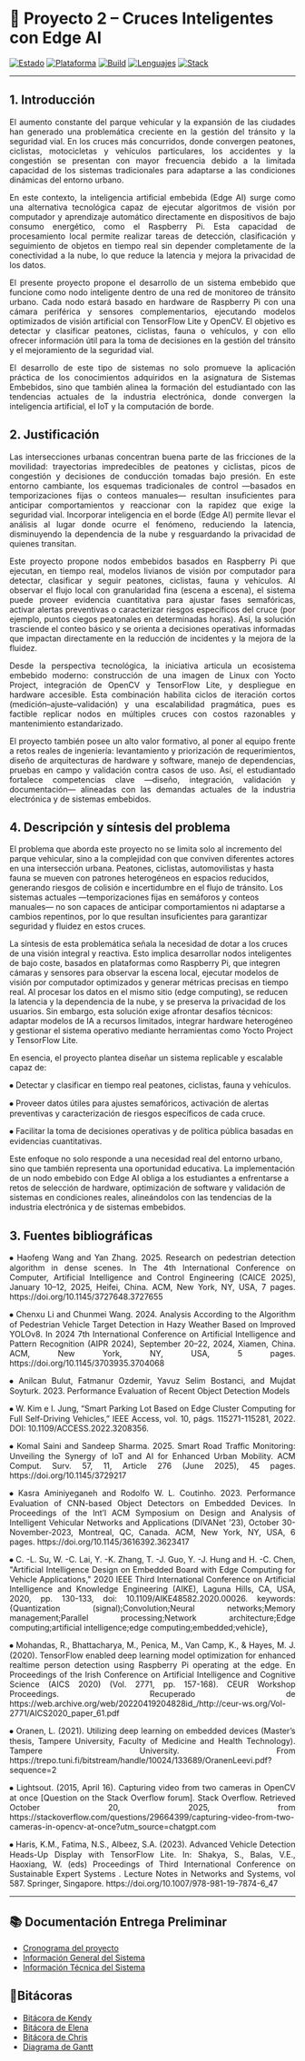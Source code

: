 # 🚦 Proyecto 2 – Cruces Inteligentes con Edge AI  

[![Estado](https://img.shields.io/badge/estado-en_desarrollo-blue.svg)]()
[![Plataforma](https://img.shields.io/badge/target-Raspberry%20Pi-green.svg)]()
[![Build](https://img.shields.io/badge/build-Yocto-kirkstone.svg)]()
[![Lenguajes](https://img.shields.io/badge/lenguajes-Python-orange.svg)]()
[![Stack](https://img.shields.io/badge/stack-OpenCV%20%7C%20TensorFlow%20Lite%20%7C%20V4L2%20%7C%20systemd-lightgrey.svg)]()

---


## 1. Introducción  
<p align="justify">
El aumento constante del parque vehicular y la expansión de las ciudades han generado una problemática creciente en la gestión del tránsito y la seguridad vial. En los cruces más concurridos, donde convergen peatones, ciclistas, motocicletas y vehículos particulares, los accidentes y la congestión se presentan con mayor frecuencia debido a la limitada capacidad de los sistemas tradicionales para adaptarse a las condiciones dinámicas del entorno urbano.
</p>
<p align="justify">
En este contexto, la inteligencia artificial embebida (Edge AI) surge como una alternativa tecnológica capaz de ejecutar algoritmos de visión por computador y aprendizaje automático directamente en dispositivos de bajo consumo energético, como el Raspberry Pi. Esta capacidad de procesamiento local permite realizar tareas de detección, clasificación y seguimiento de objetos en tiempo real sin depender completamente de la conectividad a la nube, lo que reduce la latencia y mejora la privacidad de los datos.
</p>
<p align="justify">
El presente proyecto propone el desarrollo de un sistema embebido que funcione como nodo inteligente dentro de una red de monitoreo de tránsito urbano. Cada nodo estará basado en hardware de Raspberry Pi con una cámara periférica y sensores complementarios, ejecutando modelos optimizados de visión artificial con TensorFlow Lite y OpenCV. El objetivo es detectar y clasificar peatones, ciclistas, fauna o vehículos, y con ello ofrecer información útil para la toma de decisiones en la gestión del tránsito y el mejoramiento de la seguridad vial.
</p>
<p align="justify">
El desarrollo de este tipo de sistemas no solo promueve la aplicación práctica de los conocimientos adquiridos en la asignatura de Sistemas Embebidos, sino que también alinea la formación del estudiantado con las tendencias actuales de la industria electrónica, donde convergen la inteligencia artificial, el IoT y la computación de borde.
</p>



## 2. Justificación
<p align="justify">
Las intersecciones urbanas concentran buena parte de las fricciones de la movilidad: trayectorias impredecibles de peatones y ciclistas, picos de congestión y decisiones de conducción tomadas bajo presión. En este entorno cambiante, los esquemas tradicionales de control —basados en temporizaciones fijas o conteos manuales— resultan insuficientes para anticipar comportamientos y reaccionar con la rapidez que exige la seguridad vial. Incorporar inteligencia en el borde (Edge AI) permite llevar el análisis al lugar donde ocurre el fenómeno, reduciendo la latencia, disminuyendo la dependencia de la nube y resguardando la privacidad de quienes transitan.
</p>

<p align="justify">
Este proyecto propone nodos embebidos basados en Raspberry Pi que ejecutan, en tiempo real, modelos livianos de visión por computador para detectar, clasificar y seguir peatones, ciclistas, fauna y vehículos. Al observar el flujo local con granularidad fina (escena a escena), el sistema puede proveer evidencia cuantitativa para ajustar fases semafóricas, activar alertas preventivas o caracterizar riesgos específicos del cruce (por ejemplo, puntos ciegos peatonales en determinadas horas). Así, la solución trasciende el conteo básico y se orienta a decisiones operativas informadas que impactan directamente en la reducción de incidentes y la mejora de la fluidez.
</p>

<p align="justify">
Desde la perspectiva tecnológica, la iniciativa articula un ecosistema embebido moderno: construcción de una imagen de Linux con Yocto Project, integración de OpenCV y TensorFlow Lite, y despliegue en hardware accesible. Esta combinación habilita ciclos de iteración cortos (medición–ajuste–validación) y una escalabilidad pragmática, pues es factible replicar nodos en múltiples cruces con costos razonables y mantenimiento estandarizado.
</p>

<p align="justify">
El proyecto también posee un alto valor formativo, al poner al equipo frente a retos reales de ingeniería: levantamiento y priorización de requerimientos, diseño de arquitecturas de hardware y software, manejo de dependencias, pruebas en campo y validación contra casos de uso. Así, el estudiantado fortalece competencias clave —diseño, integración, validación y documentación— alineadas con las demandas actuales de la industria electrónica y de sistemas embebidos.
</p>


## 4. Descripción y síntesis del problema
El problema que aborda este proyecto no se limita solo al incremento del parque vehicular, sino a la complejidad con que conviven diferentes actores en una intersección urbana. Peatones, ciclistas, automovilistas y hasta fauna se mueven con patrones heterogéneos en espacios reducidos, generando riesgos de colisión e incertidumbre en el flujo de tránsito. Los sistemas actuales —temporizaciones fijas en semáforos y conteos manuales— no son capaces de anticipar comportamientos ni adaptarse a cambios repentinos, por lo que resultan insuficientes para garantizar seguridad y fluidez en estos cruces.

La síntesis de esta problemática señala la necesidad de dotar a los cruces de una visión integral y reactiva. Esto implica desarrollar nodos inteligentes de bajo coste, basados en plataformas como Raspberry Pi, que integren cámaras y sensores para observar la escena local, ejecutar modelos de visión por computador optimizados y generar métricas precisas en tiempo real. Al procesar los datos en el mismo sitio (edge computing), se reducen la latencia y la dependencia de la nube, y se preserva la privacidad de los usuarios. Sin embargo, esta solución exige afrontar desafíos técnicos: adaptar modelos de IA a recursos limitados, integrar hardware heterogéneo y gestionar el sistema operativo mediante herramientas como Yocto Project y TensorFlow Lite.

En esencia, el proyecto plantea diseñar un sistema replicable y escalable capaz de:

⦁ Detectar y clasificar en tiempo real peatones, ciclistas, fauna y vehículos.

⦁ Proveer datos útiles para ajustes semafóricos, activación de alertas preventivas y caracterización de riesgos específicos de cada cruce.

⦁ Facilitar la toma de decisiones operativas y de política pública basadas en evidencias cuantitativas.

Este enfoque no solo responde a una necesidad real del entorno urbano, sino que también representa una oportunidad educativa. La implementación de un nodo embebido con Edge AI obliga a los estudiantes a enfrentarse a retos de selección de hardware, optimización de software y validación de sistemas en condiciones reales, alineándolos con las tendencias de la industria electrónica y de sistemas embebidos.

## 3. Fuentes bibliográficas
<p align="justify">
⦁	Haofeng Wang and Yan Zhang. 2025. Research on pedestrian detection algorithm in dense scenes. In The 4th International Conference on Computer, Artificial Intelligence and Control Engineering (CAICE 2025), January 10–12, 2025, Heifei, China. ACM, New York, NY, USA, 7 pages. https://doi.org/10.1145/3727648.3727655
</p>

<p align="justify">
⦁	Chenxu Li and Chunmei Wang. 2024. Analysis According to the Algorithm of Pedestrian Vehicle Target Detection in Hazy Weather Based on Improved YOLOv8. In 2024 7th International Conference on Artificial Intelligence and Pattern Recognition (AIPR 2024), September 20–22, 2024, Xiamen, China. ACM, New York, NY, USA, 5 pages. https://doi.org/10.1145/3703935.3704068
</p>

<p align="justify">
⦁	Anilcan Bulut, Fatmanur Ozdemir, Yavuz Selim Bostanci, and Mujdat Soyturk. 2023. Performance Evaluation of Recent Object Detection Models
</p>

<p align="justify">
⦁	 W. Kim e I. Jung, “Smart Parking Lot Based on Edge Cluster Computing for Full  Self-Driving Vehicles,” IEEE Access, vol. 10, págs. 115271-115281, 2022. DOI: 10.1109/ACCESS.2022.3208356.
</p>

<p align="justify">
⦁	Komal Saini and Sandeep Sharma. 2025. Smart Road Traffic Monitoring: Unveiling the Synergy of IoT and AI for Enhanced Urban Mobility. ACM Comput. Surv. 57, 11, Article 276 (June 2025), 45 pages. https://doi.org/10.1145/3729217
</p>

<p align="justify">
⦁	Kasra Aminiyeganeh and Rodolfo W. L. Coutinho. 2023. Performance Evaluation of CNN-based Object Detectors on Embedded Devices. In Proceedings of the Int’l ACM Symposium on Design and Analysis of Intelligent Vehicular Networks and Applications (DIVANet ’23), October 30-November-2023, Montreal, QC, Canada. ACM, New York, NY, USA, 6 pages. https://doi.org/10.1145/3616392.3623417
</p>

<p align="justify">
⦁	C. -L. Su, W. -C. Lai, Y. -K. Zhang, T. -J. Guo, Y. -J. Hung and H. -C. Chen, "Artificial Intelligence Design on Embedded Board with Edge Computing for Vehicle Applications," 2020 IEEE Third International Conference on Artificial Intelligence and Knowledge Engineering (AIKE), Laguna Hills, CA, USA, 2020, pp. 130-133, doi: 10.1109/AIKE48582.2020.00026. keywords: {Quantization (signal);Convolution;Neural networks;Memory management;Parallel processing;Network architecture;Edge computing;artificial intelligence;edge computing;embedded;vehicle},
</p>

<p align="justify">
⦁	Mohandas, R., Bhattacharya, M., Penica, M., Van Camp, K., & Hayes, M. J. (2020). TensorFlow enabled deep learning model optimization for enhanced realtime person detection using Raspberry Pi operating at the edge. En Proceedings of the Irish Conference on Artificial Intelligence and Cognitive Science (AICS 2020) (Vol. 2771, pp. 157-168). CEUR Workshop Proceedings. Recuperado de https://web.archive.org/web/20220419204828id_/http://ceur-ws.org/Vol-2771/AICS2020_paper_61.pdf
</p>

<p align="justify">
⦁ Oranen, L. (2021). Utilizing deep learning on embedded devices (Master’s thesis, Tampere University, Faculty of Medicine and Health Technology). Tampere University. From https://trepo.tuni.fi/bitstream/handle/10024/133689/OranenLeevi.pdf?sequence=2
</p>

<p align="justify">
⦁ Lightsout. (2015, April 16). Capturing video from two cameras in OpenCV at once [Question on the Stack Overflow forum]. Stack Overflow. Retrieved October 20, 2025, from https://stackoverflow.com/questions/29664399/capturing-video-from-two-cameras-in-opencv-at-once?utm_source=chatgpt.com
</p>

<p align="justify">
⦁ Haris, K.M., Fatima, N.S., Albeez, S.A. (2023). Advanced Vehicle Detection Heads-Up Display with TensorFlow Lite. In: Shakya, S., Balas, V.E., Haoxiang, W. (eds) Proceedings of Third International Conference on Sustainable Expert Systems . Lecture Notes in Networks and Systems, vol 587. Springer, Singapore. https://doi.org/10.1007/978-981-19-7874-6_47
</p>

---
## 📚 Documentación Entrega Preliminar
- [Cronograma del proyecto](docs/CRONOGRAMA.md)
- [Información General del Sistema](docs/INFORMACION-GENERAL.md)
- [Información Técnica del Sistema](docs/INFORMACION-TECNICA.md)

## 📝Bitácoras
- [Bitácora de Kendy](docs/BITACORA-KENDY.md)
- [Bitácora de Elena](docs/BITACORA-ELENA.md)
- [Bitácora de Chris](docs/BITACORA-CHRIS.md)
- [Diagrama de Gantt](https://estudianteccr-my.sharepoint.com/:x:/g/personal/acostchris_estudiantec_cr/ERtFBhxp_XxPtcSzFqkqFTgBtX6mbRqnva7ExeMKVMnOEw?e=FxJHmr)

